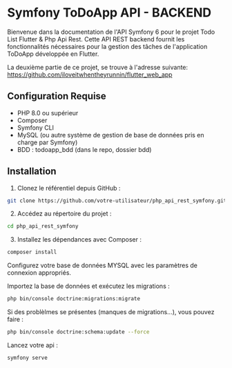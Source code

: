 # Symfony ToDoApp API - BACKEND

Bienvenue dans la documentation de l'API Symfony 6 pour le projet Todo List Flutter & Php Api Rest. 
Cette API REST backend fournit les fonctionnalités nécessaires pour la gestion des tâches de l'application ToDoApp développée en Flutter.

La deuxième partie de ce projet, se trouve à l'adresse suivante: 
https://github.com/iloveitwhentheyrunnin/flutter_web_app

## Configuration Requise
- PHP 8.0 ou supérieur
- Composer
- Symfony CLI
- MySQL (ou autre système de gestion de base de données pris en charge par Symfony)
- BDD : todoapp_bdd (dans le repo, dossier bdd)

## Installation

1. Clonez le référentiel depuis GitHub :

 ```bash
 git clone https://github.com/votre-utilisateur/php_api_rest_symfony.git
 ```

2. Accédez au répertoire du projet :

```bash
cd php_api_rest_symfony

```

3. Installez les dépendances avec Composer :

```bash
composer install
```

Configurez votre base de données MYSQL avec les paramètres de connexion appropriés.

Importez la base de données et exécutez les migrations :

```bash
php bin/console doctrine:migrations:migrate
```

Si des problèlmes se présentes (manques de migrations...), vous pouvez faire : 

```bash
php bin/console doctrine:schema:update --force
```

Lancez votre api : 
```bash
symfony serve
```
